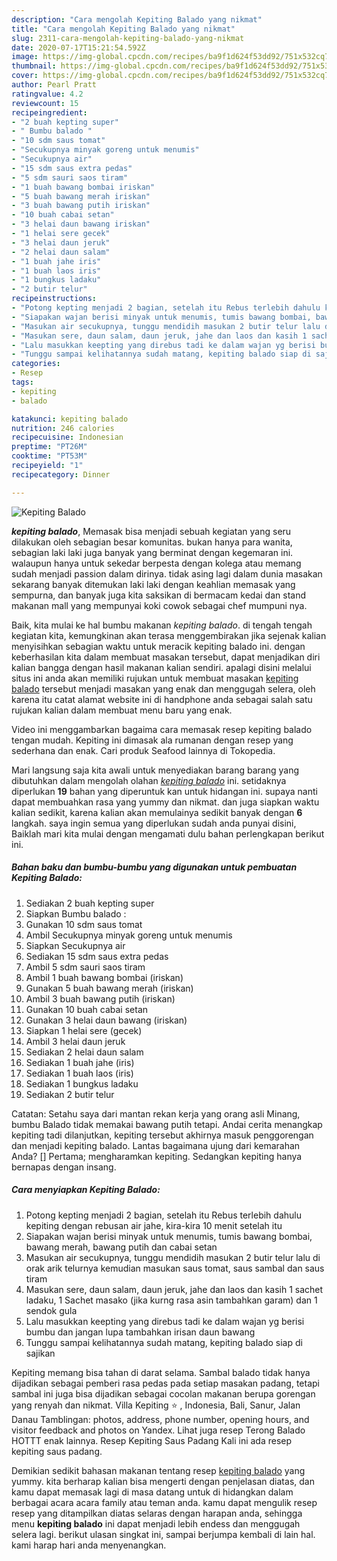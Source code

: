 ```yaml
---
description: "Cara mengolah Kepiting Balado yang nikmat"
title: "Cara mengolah Kepiting Balado yang nikmat"
slug: 2311-cara-mengolah-kepiting-balado-yang-nikmat
date: 2020-07-17T15:21:54.592Z
image: https://img-global.cpcdn.com/recipes/ba9f1d624f53dd92/751x532cq70/kepiting-balado-foto-resep-utama.jpg
thumbnail: https://img-global.cpcdn.com/recipes/ba9f1d624f53dd92/751x532cq70/kepiting-balado-foto-resep-utama.jpg
cover: https://img-global.cpcdn.com/recipes/ba9f1d624f53dd92/751x532cq70/kepiting-balado-foto-resep-utama.jpg
author: Pearl Pratt
ratingvalue: 4.2
reviewcount: 15
recipeingredient:
- "2 buah kepting super"
- " Bumbu balado "
- "10 sdm saus tomat"
- "Secukupnya minyak goreng untuk menumis"
- "Secukupnya air"
- "15 sdm saus extra pedas"
- "5 sdm sauri saos tiram"
- "1 buah bawang bombai iriskan"
- "5 buah bawang merah iriskan"
- "3 buah bawang putih iriskan"
- "10 buah cabai setan"
- "3 helai daun bawang iriskan"
- "1 helai sere gecek"
- "3 helai daun jeruk"
- "2 helai daun salam"
- "1 buah jahe iris"
- "1 buah laos iris"
- "1 bungkus ladaku"
- "2 butir telur"
recipeinstructions:
- "Potong kepting menjadi 2 bagian, setelah itu Rebus terlebih dahulu kepiting dengan rebusan air jahe, kira-kira 10 menit setelah itu"
- "Siapakan wajan berisi minyak untuk menumis, tumis bawang bombai, bawang merah, bawang putih dan cabai setan"
- "Masukan air secukupnya, tunggu mendidih masukan 2 butir telur lalu di orak arik telurnya kemudian masukan saus tomat, saus sambal dan saus tiram"
- "Masukan sere, daun salam, daun jeruk, jahe dan laos dan kasih 1 sachet ladaku, 1 Sachet masako (jika kurng rasa asin tambahkan garam) dan 1 sendok gula"
- "Lalu masukkan keepting yang direbus tadi ke dalam wajan yg berisi bumbu dan jangan lupa tambahkan irisan daun bawang"
- "Tunggu sampai kelihatannya sudah matang, kepiting balado siap di sajikan"
categories:
- Resep
tags:
- kepiting
- balado

katakunci: kepiting balado 
nutrition: 246 calories
recipecuisine: Indonesian
preptime: "PT26M"
cooktime: "PT53M"
recipeyield: "1"
recipecategory: Dinner

---
```



![Kepiting Balado](https://img-global.cpcdn.com/recipes/ba9f1d624f53dd92/751x532cq70/kepiting-balado-foto-resep-utama.jpg)

<b><i>kepiting balado</i></b>, Memasak bisa menjadi sebuah kegiatan yang seru dilakukan oleh sebagian besar komunitas. bukan hanya para wanita, sebagian laki laki juga banyak yang berminat dengan kegemaran ini. walaupun hanya untuk sekedar berpesta dengan kolega atau memang sudah menjadi passion dalam dirinya. tidak asing lagi dalam dunia masakan sekarang banyak ditemukan laki laki dengan keahlian memasak yang sempurna, dan banyak juga kita saksikan di bermacam kedai dan stand makanan mall yang mempunyai koki cowok sebagai chef mumpuni nya.

Baik, kita mulai ke hal bumbu makanan <i>kepiting balado</i>. di tengah tengah kegiatan kita, kemungkinan akan terasa menggembirakan jika sejenak kalian menyisihkan sebagian waktu untuk meracik kepiting balado ini. dengan keberhasilan kita dalam membuat masakan tersebut, dapat menjadikan diri kalian bangga dengan hasil makanan kalian sendiri. apalagi disini melalui situs ini anda akan memiliki rujukan untuk membuat masakan <u>kepiting balado</u> tersebut menjadi masakan yang enak dan menggugah selera, oleh karena itu catat alamat website ini di handphone anda sebagai salah satu rujukan kalian dalam membuat menu baru yang enak.

Video ini menggambarkan bagaima cara memasak resep kepiting balado tengan mudah. Kepiting ini dimasak ala rumanan dengan resep yang sederhana dan enak. Cari produk Seafood lainnya di Tokopedia.


Mari langsung saja kita awali untuk menyediakan barang barang yang dibutuhkan dalam mengolah olahan <u><i>kepiting balado</i></u> ini. setidaknya diperlukan <b>19</b> bahan yang diperuntuk kan untuk hidangan ini. supaya nanti dapat membuahkan rasa yang yummy dan nikmat. dan juga siapkan waktu kalian sedikit, karena kalian akan memulainya sedikit banyak dengan <b>6</b> langkah. saya ingin semua yang diperlukan sudah anda punyai disini, Baiklah mari kita mulai dengan mengamati dulu bahan perlengkapan berikut ini.

<!--inarticleads1-->

##### Bahan baku dan bumbu-bumbu yang digunakan untuk pembuatan Kepiting Balado:

1. Sediakan 2 buah kepting super
1. Siapkan  Bumbu balado :
1. Gunakan 10 sdm saus tomat
1. Ambil Secukupnya minyak goreng untuk menumis
1. Siapkan Secukupnya air
1. Sediakan 15 sdm saus extra pedas
1. Ambil 5 sdm sauri saos tiram
1. Ambil 1 buah bawang bombai (iriskan)
1. Gunakan 5 buah bawang merah (iriskan)
1. Ambil 3 buah bawang putih (iriskan)
1. Gunakan 10 buah cabai setan
1. Gunakan 3 helai daun bawang (iriskan)
1. Siapkan 1 helai sere (gecek)
1. Ambil 3 helai daun jeruk
1. Sediakan 2 helai daun salam
1. Sediakan 1 buah jahe (iris)
1. Sediakan 1 buah laos (iris)
1. Sediakan 1 bungkus ladaku
1. Sediakan 2 butir telur


Catatan: Setahu saya dari mantan rekan kerja yang orang asli Minang, bumbu Balado tidak memakai bawang putih tetapi. Andai cerita menangkap kepiting tadi dilanjutkan, kepiting tersebut akhirnya masuk penggorengan dan menjadi kepiting balado. Lantas bagaimana ujung dari kemarahan Anda? [] Pertama; mengharamkan kepiting. Sedangkan kepiting hanya bernapas dengan insang. 

<!--inarticleads2-->

##### Cara menyiapkan Kepiting Balado:

1. Potong kepting menjadi 2 bagian, setelah itu Rebus terlebih dahulu kepiting dengan rebusan air jahe, kira-kira 10 menit setelah itu
1. Siapakan wajan berisi minyak untuk menumis, tumis bawang bombai, bawang merah, bawang putih dan cabai setan
1. Masukan air secukupnya, tunggu mendidih masukan 2 butir telur lalu di orak arik telurnya kemudian masukan saus tomat, saus sambal dan saus tiram
1. Masukan sere, daun salam, daun jeruk, jahe dan laos dan kasih 1 sachet ladaku, 1 Sachet masako (jika kurng rasa asin tambahkan garam) dan 1 sendok gula
1. Lalu masukkan keepting yang direbus tadi ke dalam wajan yg berisi bumbu dan jangan lupa tambahkan irisan daun bawang
1. Tunggu sampai kelihatannya sudah matang, kepiting balado siap di sajikan


Kepiting memang bisa tahan di darat selama. Sambal balado tidak hanya dijadikan sebagai pemberi rasa pedas pada setiap masakan padang, tetapi sambal ini juga bisa dijadikan sebagai cocolan makanan berupa gorengan yang renyah dan nikmat. Villa Kepiting ⭐ , Indonesia, Bali, Sanur, Jalan Danau Tamblingan: photos, address, phone number, opening hours, and visitor feedback and photos on Yandex. Lihat juga resep Terong Balado HOTTT enak lainnya. Resep Kepiting Saus Padang Kali ini ada resep kepiting saus padang. 

Demikian sedikit bahasan makanan tentang resep <u>kepiting balado</u> yang yummy. kita berharap kalian bisa mengerti dengan penjelasan diatas, dan kamu dapat memasak lagi di masa datang untuk di hidangkan dalam berbagai acara acara family atau teman anda. kamu dapat mengulik resep resep yang ditampilkan diatas selaras dengan harapan anda, sehingga menu <b>kepiting balado</b> ini dapat menjadi lebih endess dan menggugah selera lagi. berikut ulasan singkat ini, sampai berjumpa kembali di lain hal. kami harap hari anda menyenangkan.
